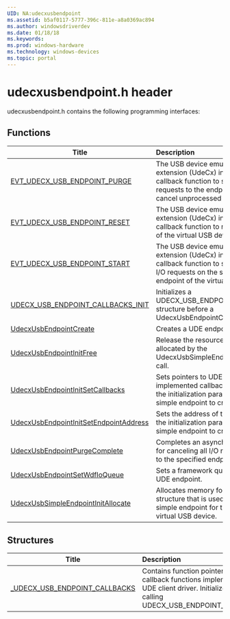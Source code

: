 ```yaml
---
UID: NA:udecxusbendpoint
ms.assetid: b5af0117-5777-396c-811e-a8a0369ac894
ms.author: windowsdriverdev
ms.date: 01/18/18
ms.keywords: 
ms.prod: windows-hardware
ms.technology: windows-devices
ms.topic: portal
---
```


# udecxusbendpoint.h header



udecxusbendpoint.h contains the following programming interfaces:





## Functions
| Title | Description |
| ---- |:---- |
| [EVT_UDECX_USB_ENDPOINT_PURGE](nc-udecxusbendpoint-evt_udecx_usb_endpoint_purge.md) | The USB device emulation class extension (UdeCx) invokes this callback function to stop queuing I/O requests to the endpoint's queue and cancel unprocessed requests. |
| [EVT_UDECX_USB_ENDPOINT_RESET](nc-udecxusbendpoint-evt_udecx_usb_endpoint_reset.md) | The USB device emulation class extension (UdeCx) invokes this callback function to reset an endpoint of the virtual USB device. |
| [EVT_UDECX_USB_ENDPOINT_START](nc-udecxusbendpoint-evt_udecx_usb_endpoint_start.md) | The USB device emulation class extension (UdeCx) invokes this callback function to start processing I/O requests on the specified endpoint of the virtual USB device. |
| [UDECX_USB_ENDPOINT_CALLBACKS_INIT](nf-udecxusbendpoint-udecx_usb_endpoint_callbacks_init.md) | Initializes a UDECX_USB_ENDPOINT_CALLBACKS structure before a UdecxUsbEndpointCreate call. |
| [UdecxUsbEndpointCreate](nf-udecxusbendpoint-udecxusbendpointcreate.md) | Creates a UDE endpoint object. |
| [UdecxUsbEndpointInitFree](nf-udecxusbendpoint-udecxusbendpointinitfree.md) | Release the resources that were allocated by the UdecxUsbSimpleEndpointInitAllocate call. |
| [UdecxUsbEndpointInitSetCallbacks](nf-udecxusbendpoint-udecxusbendpointinitsetcallbacks.md) | Sets pointers to UDE client driver-implemented callback functions in the initialization parameters of the simple endpoint to create. |
| [UdecxUsbEndpointInitSetEndpointAddress](nf-udecxusbendpoint-udecxusbendpointinitsetendpointaddress.md) | Sets the address of the endpoint in the initialization parameters of the simple endpoint to create. |
| [UdecxUsbEndpointPurgeComplete](nf-udecxusbendpoint-udecxusbendpointpurgecomplete.md) | Completes an asynchronous request for canceling all I/O requests queued to the specified endpoint. |
| [UdecxUsbEndpointSetWdfIoQueue](nf-udecxusbendpoint-udecxusbendpointsetwdfioqueue.md) | Sets a framework queue object with a UDE endpoint. |
| [UdecxUsbSimpleEndpointInitAllocate](nf-udecxusbendpoint-udecxusbsimpleendpointinitallocate.md) | Allocates memory for an initialization structure that is used to create a simple endpoint for the specified virtual USB device. |



## Structures
| Title | Description |
| ---- |:---- |
| [_UDECX_USB_ENDPOINT_CALLBACKS](ns-udecxusbendpoint-_udecx_usb_endpoint_callbacks.md) | Contains function pointers to endpoint callback functions implemented by the UDE client driver. Initialize this structure by calling UDECX_USB_ENDPOINT_CALLBACKS_INIT. |